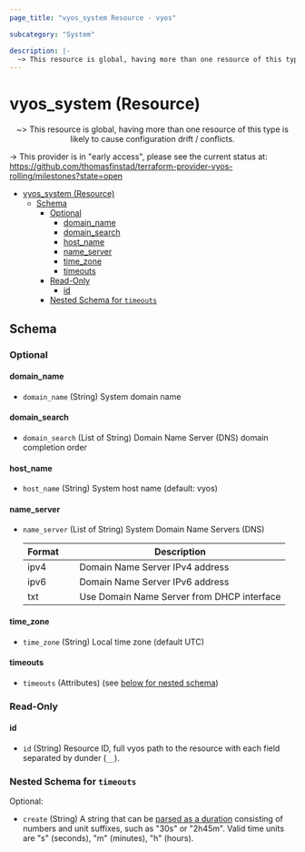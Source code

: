 ```yaml
---
page_title: "vyos_system Resource - vyos"

subcategory: "System"

description: |-
  ~> This resource is global, having more than one resource of this type is likely to cause configuration drift / conflicts.
---
```


# vyos_system (Resource)
<center>

~> This resource is global, having more than one resource of this type is likely to cause configuration drift / conflicts.



</center>

-> This provider is in "early access", please see the current status at: https://github.com/thomasfinstad/terraform-provider-vyos-rolling/milestones?state=open

<!--TOC-->

- [vyos_system (Resource)](#vyos_system-resource)
  - [Schema](#schema)
    - [Optional](#optional)
      - [domain_name](#domain_name)
      - [domain_search](#domain_search)
      - [host_name](#host_name)
      - [name_server](#name_server)
      - [time_zone](#time_zone)
      - [timeouts](#timeouts)
    - [Read-Only](#read-only)
      - [id](#id)
    - [Nested Schema for `timeouts`](#nested-schema-for-timeouts)

<!--TOC-->

<!-- schema generated by tfplugindocs -->
## Schema

### Optional

#### domain_name
- `domain_name` (String) System domain name
#### domain_search
- `domain_search` (List of String) Domain Name Server (DNS) domain completion order
#### host_name
- `host_name` (String) System host name (default: vyos)
#### name_server
- `name_server` (List of String) System Domain Name Servers (DNS)

    |  Format  &emsp;|  Description                                 |
    |----------|----------------------------------------------|
    |  ipv4    &emsp;|  Domain Name Server IPv4 address             |
    |  ipv6    &emsp;|  Domain Name Server IPv6 address             |
    |  txt     &emsp;|  Use Domain Name Server from DHCP interface  |
#### time_zone
- `time_zone` (String) Local time zone (default UTC)
#### timeouts
- `timeouts` (Attributes) (see [below for nested schema](#nestedatt--timeouts))

### Read-Only

#### id
- `id` (String) Resource ID, full vyos path to the resource with each field separated by dunder (`__`).

<a id="nestedatt--timeouts"></a>
### Nested Schema for `timeouts`

Optional:

- `create` (String) A string that can be [parsed as a duration](https://pkg.go.dev/time#ParseDuration) consisting of numbers and unit suffixes, such as &#34;30s&#34; or &#34;2h45m&#34;. Valid time units are &#34;s&#34; (seconds), &#34;m&#34; (minutes), &#34;h&#34; (hours).
